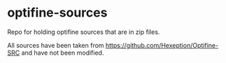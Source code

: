 # optifine-sources
Repo for holding optifine sources that are in zip files. 

All sources have been taken from https://github.com/Hexeption/Optifine-SRC and have not been modified.
